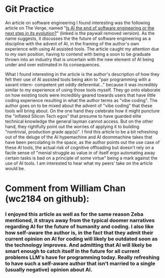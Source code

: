 # Git Practice

An article on software engineering I found interesting was the following article on The Verge, named "[Is AI the end of software engineering or the next step in its evolution?](https://www.removepaywall.com/search?url=https://www.theverge.com/ai-artificial-intelligence/767973/vibe-coding-ai-future-end-evolution)" (linked is the paywall removed version). As the name suggests, it discusses the the future of software engineering as a discipline with the advent of AI, in the framing of the author's own experience with using AI assisted tools. The article caught my attention due to my own position, having to contend with being a soon to be graduate thrown into an industry that is uncertain with the new element of AI being under and over estimated in its consequences. 

What I found interesting in the article is the author's description of how they felt their use of AI assisted tools being akin to "pair programming with a savant intern- competent yet oddly deferential..." because it was incredibly similar to my experience of using those tools myself. They go onto elaborate on how existing tools were incredibly geared towards users that have little coding experience resulting in what the author terms as "vibe coding". The author goes on to be mixed about the advent of "vibe coding" that these tools will bring about. On the one hand they celebrate how it might puncture the "inflated Silicon Tech egos" that presume to have guarded elite technical knowledge the general layman cannot access. But on the other hand, they rightfully point out the worries of applying it to building "nontrivial, production grade app(s)". I find this article to be a bit refreshing out of the deluge of the AI hypemachine and AI doommachine takes that have been percolating in the space, as the author points out the use case of these AI tools, the actual risk of cognitive offloading but doesn't rely on a facile sense of "menial struggle as value in of itself ergo automating away certain tasks is bad on a principle of some virtue" being a mark against the use of AI tools. I am interested to hear what my peers' take on the article would be.

# Comment from William Chan (wc2184 on github):
### I enjoyed this article as well as for the same reason Zeba mentioned, it strays away from the typical doomer narratives regarding AI for the future of humanity and coding. I also like how self-aware the author is, in the fact that they admit their current opinion on AI for coding will likely be outdated soon as the technology improves. And admitting that AI will likely be smart enough to catch itself in the future for all current problems LLM's have for programming today. Really refreshing to have such a self-aware author that isn't married to a single (usually negative) opinion about AI.